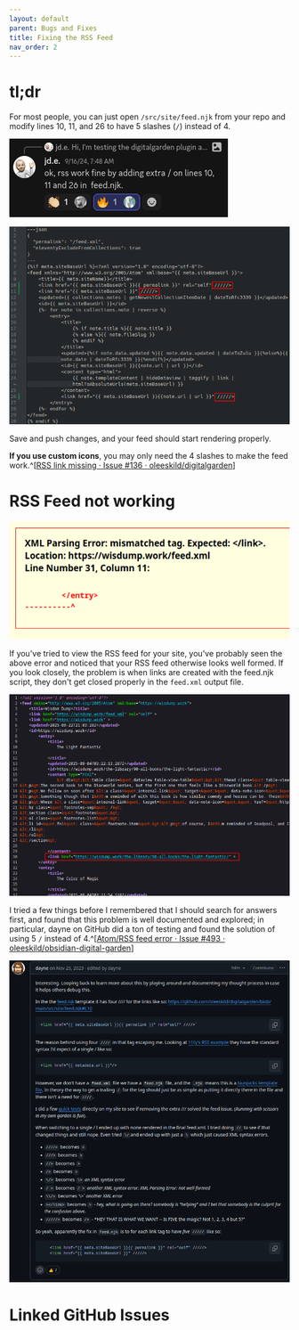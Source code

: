 ```yaml
---
layout: default
parent: Bugs and Fixes
title: Fixing the RSS Feed
nav_order: 2
---
```

# tl;dr
For most people, you can just open `/src/site/feed.njk` from your repo and modify lines 10, 11, and 26 to have 5 slashes (`/`) instead of 4.

![jdeComment](../assets/images/jdeComment.png)

![](../assets/images/feed.njk.png)

Save and push changes, and your feed should start rendering properly.

**If you use custom icons**, you may only need the 4 slashes to make the feed work.^[[RSS link missing · Issue #136 · oleeskild/digitalgarden](https://github.com/oleeskild/digitalgarden/issues/136#issuecomment-2340139055)]

# RSS Feed not working

![](../assets/images/280ef664d06874de2c78de24a90ccdf4.png)

If you've tried to view the RSS feed for your site, you've probably seen the above error and noticed that your RSS feed otherwise looks well formed. If you look closely, the problem is when links are created with the feed.njk script, they don't get closed properly in the `feed.xml` output file.

![](../assets/images/945987665e77523800fc447e56c33254.png)

I tried a few things before I remembered that I should search for answers first, and found that this problem is well documented and explored; in particular, dayne on GitHub did a ton of testing and found the solution of using 5 `/` instead of 4.^[[Atom/RSS feed error · Issue #493 · oleeskild/obsidian-digital-garden](https://github.com/oleeskild/obsidian-digital-garden/issues/493#issuecomment-1825034758)]

![](../assets/images/98b7854739e6946e724541fab1455a97.png)


# Linked GitHub Issues
